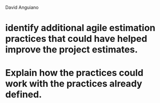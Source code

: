 David Anguiano

# identify additional agile estimation practices that could have helped improve the project estimates. 

# Explain how the practices could work with the practices already defined.

